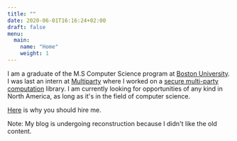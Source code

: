```yaml
---
title: ""
date: 2020-06-01T16:16:24+02:00
draft: false
menu:
  main:
    name: "Home"
    weight: 1
---
```



I am a graduate of the M.S Computer Science program at [Boston University](https://www.bu.edu/cs/). I was last an intern at [Multiparty](https://multiparty.org/) where I worked on a [secure multi-party computation](https://en.wikipedia.org/wiki/Secure_multi-party_computation) library. I am currently looking for opportunities of any kind in North America, as long as it's in the field of computer science. 

[Here](/resume) is why you should hire me.

Note: My blog is undergoing reconstruction because I didn't like the old content.